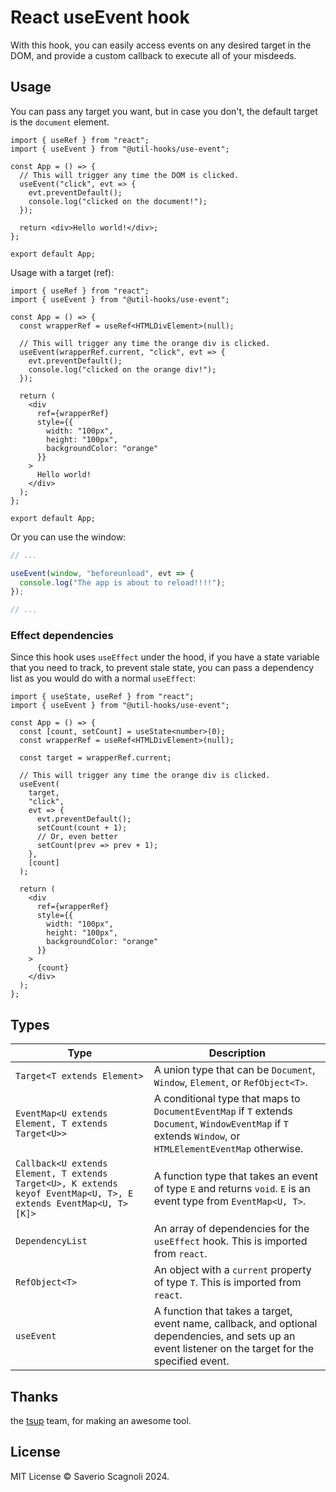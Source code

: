 # React useEvent hook

With this hook, you can easily access events on any desired target in the DOM, and provide a custom callback to execute all of your misdeeds.

## Usage

You can pass any target you want, but in case you don't, the default target is the `document` element.

```tsx
import { useRef } from "react";
import { useEvent } from "@util-hooks/use-event";

const App = () => {
  // This will trigger any time the DOM is clicked.
  useEvent("click", evt => {
    evt.preventDefault();
    console.log("clicked on the document!");
  });

  return <div>Hello world!</div>;
};

export default App;
```

Usage with a target (ref):

```tsx
import { useRef } from "react";
import { useEvent } from "@util-hooks/use-event";

const App = () => {
  const wrapperRef = useRef<HTMLDivElement>(null);

  // This will trigger any time the orange div is clicked.
  useEvent(wrapperRef.current, "click", evt => {
    evt.preventDefault();
    console.log("clicked on the orange div!");
  });

  return (
    <div
      ref={wrapperRef}
      style={{
        width: "100px",
        height: "100px",
        backgroundColor: "orange"
      }}
    >
      Hello world!
    </div>
  );
};

export default App;
```

Or you can use the window:

```ts
// ...

useEvent(window, "beforeunload", evt => {
  console.log("The app is about to reload!!!!");
});

// ...
```

### Effect dependencies

Since this hook uses `useEffect` under the hood, if you have a state variable that you need to track, to prevent stale state,
you can pass a dependency list as you would do with a normal `useEffect`:

```tsx
import { useState, useRef } from "react";
import { useEvent } from "@util-hooks/use-event";

const App = () => {
  const [count, setCount] = useState<number>(0);
  const wrapperRef = useRef<HTMLDivElement>(null);

  const target = wrapperRef.current;

  // This will trigger any time the orange div is clicked.
  useEvent(
    target,
    "click",
    evt => {
      evt.preventDefault();
      setCount(count + 1);
      // Or, even better
      setCount(prev => prev + 1);
    },
    [count]
  );

  return (
    <div
      ref={wrapperRef}
      style={{
        width: "100px",
        height: "100px",
        backgroundColor: "orange"
      }}
    >
      {count}
    </div>
  );
};
```

## Types

| Type                                                                                                            | Description                                                                                                                                                 |
| --------------------------------------------------------------------------------------------------------------- | ----------------------------------------------------------------------------------------------------------------------------------------------------------- |
| `Target<T extends Element>`                                                                                     | A union type that can be `Document`, `Window`, `Element`, or `RefObject<T>`.                                                                                |
| `EventMap<U extends Element, T extends Target<U>>`                                                              | A conditional type that maps to `DocumentEventMap` if `T` extends `Document`, `WindowEventMap` if `T` extends `Window`, or `HTMLElementEventMap` otherwise. |
| `Callback<U extends Element, T extends Target<U>, K extends keyof EventMap<U, T>, E extends EventMap<U, T>[K]>` | A function type that takes an event of type `E` and returns `void`. `E` is an event type from `EventMap<U, T>`.                                             |
| `DependencyList`                                                                                                | An array of dependencies for the `useEffect` hook. This is imported from `react`.                                                                           |
| `RefObject<T>`                                                                                                  | An object with a `current` property of type `T`. This is imported from `react`.                                                                             |
| `useEvent`                                                                                                      | A function that takes a target, event name, callback, and optional dependencies, and sets up an event listener on the target for the specified event.       |

## Thanks

the [tsup](https://www.npmjs.com/package/tsup) team, for making an awesome tool.

## License

MIT License © Saverio Scagnoli 2024.
